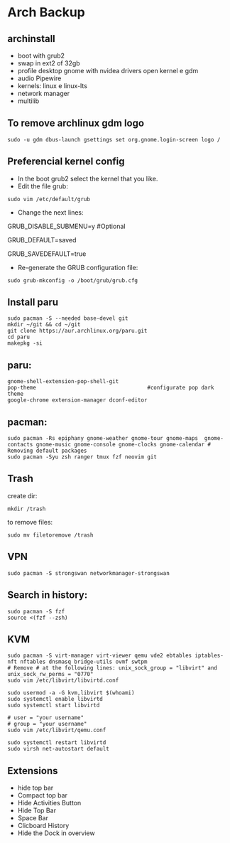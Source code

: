 # Arch Backup

## archinstall

* boot with grub2
* swap in ext2 of 32gb
* profile desktop gnome with nvidea drivers open kernel e gdm
* audio Pipewire
* kernels: linux e linux-lts
* network manager
* multilib

## To remove archlinux gdm logo

```
sudo -u gdm dbus-launch gsettings set org.gnome.login-screen logo /
```

## Preferencial kernel config
* In the boot grub2 select the kernel that you like.
* Edit the file grub:
```
sudo vim /etc/default/grub
```
* Change the next lines:
  
GRUB_DISABLE_SUBMENU=y        #Optional

GRUB_DEFAULT=saved

GRUB_SAVEDEFAULT=true
* Re-generate the GRUB configuration file:
```
sudo grub-mkconfig -o /boot/grub/grub.cfg
```

## Install paru
```
sudo pacman -S --needed base-devel git
mkdir ~/git && cd ~/git
git clone https://aur.archlinux.org/paru.git
cd paru
makepkg -si
```

## paru:
```
gnome-shell-extension-pop-shell-git
pop-theme                                   #configurate pop dark theme
google-chrome extension-manager dconf-editor 

```

## pacman:
```
sudo pacman -Rs epiphany gnome-weather gnome-tour gnome-maps  gnome-contacts gnome-music gnome-console gnome-clocks gnome-calendar # Removing default packages
sudo pacman -Syu zsh ranger tmux fzf neovim git

```

## Trash
create dir:
```
mkdir /trash
```
to remove files:
```
sudo mv filetoremove /trash
```

## VPN
```
sudo pacman -S strongswan networkmanager-strongswan
```

## Search in history:
```
sudo pacman -S fzf
source <(fzf --zsh)
```

## KVM
```
sudo pacman -S virt-manager virt-viewer qemu vde2 ebtables iptables-nft nftables dnsmasq bridge-utils ovmf swtpm
# Remove # at the following lines: unix_sock_group = "libvirt" and unix_sock_rw_perms = "0770"
sudo vim /etc/libvirt/libvirtd.conf

sudo usermod -a -G kvm,libvirt $(whoami)
sudo systemctl enable libvirtd
sudo systemctl start libvirtd

# user = "your username"
# group = "your username"
sudo vim /etc/libvirt/qemu.conf

sudo systemctl restart libvirtd
sudo virsh net-autostart default
```

## Extensions
* hide top bar
* Compact top bar
* Hide Activities Button
* Hide Top Bar
* Space Bar
* Clicboard History
* Hide the Dock in overview

